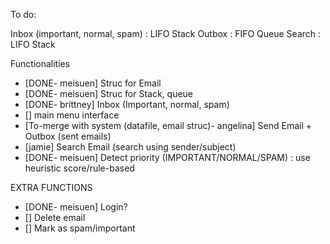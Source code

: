 To do:

Inbox (important, normal, spam) : LIFO Stack
Outbox : FIFO Queue
Search : LIFO Stack

Functionalities
- [DONE- meisuen] Struc for Email
- [DONE- meisuen] Struc for Stack, queue
- [DONE- brittney] Inbox (Important, normal, spam)
- [] main menu interface
- [To-merge with system (datafile, email struc)- angelina] Send Email + Outbox (sent emails)
- [jamie] Search Email (search using sender/subject)
- [DONE- meisuen] Detect priority (IMPORTANT/NORMAL/SPAM) : use heuristic score/rule-based

EXTRA FUNCTIONS
- [DONE- meisuen] Login?
- [] Delete email
- [] Mark as spam/important

